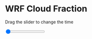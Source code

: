 <h1>WRF  Cloud Fraction </h1>
<p>Drag the slider to change the time</p>

<div class="slidecontainer">
<input oninput='setImage(this)' class="slider" type="range" min="0" max="37" value="0" step="1" />
<img id='img'/>
</div>

<script>
var img = document.getElementById('img');
var img_array = ['/assets/images/wrf/cf_wrfout_d01_2020-06-20_12:00:00.png',
'/assets/images/wrf/cf_wrfout_d01_2020-06-20_13:00:00.png',
'/assets/images/wrf/cf_wrfout_d01_2020-06-20_14:00:00.png',
'/assets/images/wrf/cf_wrfout_d01_2020-06-20_15:00:00.png',
'/assets/images/wrf/cf_wrfout_d01_2020-06-20_16:00:00.png',
'/assets/images/wrf/cf_wrfout_d01_2020-06-20_17:00:00.png',
'/assets/images/wrf/cf_wrfout_d01_2020-06-20_18:00:00.png',
'/assets/images/wrf/cf_wrfout_d01_2020-06-20_19:00:00.png',
'/assets/images/wrf/cf_wrfout_d01_2020-06-20_20:00:00.png',
'/assets/images/wrf/cf_wrfout_d01_2020-06-20_21:00:00.png',
'/assets/images/wrf/cf_wrfout_d01_2020-06-20_22:00:00.png',
'/assets/images/wrf/cf_wrfout_d01_2020-06-20_23:00:00.png',
'/assets/images/wrf/cf_wrfout_d01_2020-06-21_00:00:00.png',
'/assets/images/wrf/cf_wrfout_d01_2020-06-21_01:00:00.png',
'/assets/images/wrf/cf_wrfout_d01_2020-06-21_02:00:00.png',
'/assets/images/wrf/cf_wrfout_d01_2020-06-21_03:00:00.png',
'/assets/images/wrf/cf_wrfout_d01_2020-06-21_04:00:00.png',
'/assets/images/wrf/cf_wrfout_d01_2020-06-21_05:00:00.png',
'/assets/images/wrf/cf_wrfout_d01_2020-06-21_06:00:00.png',
'/assets/images/wrf/cf_wrfout_d01_2020-06-21_07:00:00.png',
'/assets/images/wrf/cf_wrfout_d01_2020-06-21_08:00:00.png',
'/assets/images/wrf/cf_wrfout_d01_2020-06-21_09:00:00.png',
'/assets/images/wrf/cf_wrfout_d01_2020-06-21_10:00:00.png',
'/assets/images/wrf/cf_wrfout_d01_2020-06-21_11:00:00.png',
'/assets/images/wrf/cf_wrfout_d01_2020-06-21_12:00:00.png',
'/assets/images/wrf/cf_wrfout_d01_2020-06-21_13:00:00.png',
'/assets/images/wrf/cf_wrfout_d01_2020-06-21_14:00:00.png',
'/assets/images/wrf/cf_wrfout_d01_2020-06-21_15:00:00.png',
'/assets/images/wrf/cf_wrfout_d01_2020-06-21_16:00:00.png',
'/assets/images/wrf/cf_wrfout_d01_2020-06-21_17:00:00.png',
'/assets/images/wrf/cf_wrfout_d01_2020-06-21_18:00:00.png',
'/assets/images/wrf/cf_wrfout_d01_2020-06-21_19:00:00.png',
'/assets/images/wrf/cf_wrfout_d01_2020-06-21_20:00:00.png',
'/assets/images/wrf/cf_wrfout_d01_2020-06-21_21:00:00.png',
'/assets/images/wrf/cf_wrfout_d01_2020-06-21_22:00:00.png',
'/assets/images/wrf/cf_wrfout_d01_2020-06-21_23:00:00.png',
'/assets/images/wrf/cf_wrfout_d01_2020-06-22_00:00:00.png',];
function setImage(obj)
{
        var value = obj.value;
        img.src = img_array[value];

}
</script>
